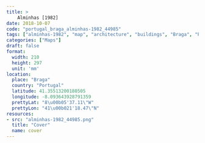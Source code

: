 ```yaml
---
title: > 
    Alminhas [1982]
date: 2018-10-07
code: "portugal_braga_alminhas-1982_44985"
tags: ["alminhas-1982", "map", "architecture", "buildings", "Braga", "Portugal"]
categories: ["Maps"]
draft: false
format:
  width: 210
  height: 297
  unit: 'mm'
location:
  place: "Braga"
  country: "Portugal"
  latitude: 41.35513200180505
  longitude: -8.093643928791359
  prettyLat: "8\u00b05'37.11\"W"
  prettyLon: "41\u00b021'18.47\"N"
resources:
- src: "alminhas-1982_44985.png"
  title: "Cover"
  name: cover
---
```

